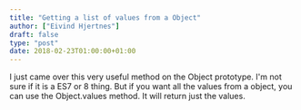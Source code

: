 ```yaml
---
title: "Getting a list of values from a Object"
author: ["Eivind Hjertnes"]
draft: false
type: "post"
date: 2018-02-23T01:00:00+01:00
---
```


I just came over this very useful method on the Object prototype. I'm
not sure if it is a ES7 or 8 thing. But if you want all the values from
a object, you can use the Object.values method. It will return just the
values.

<div class="HTML">
  <div></div>

<script src="<https://gist.github.com/hjertnes/b02a8641c02068a4d3cdf98f1e0c5745.js>"></script>

</div>
